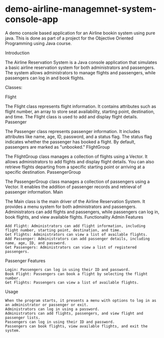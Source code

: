 # demo-airline-managemnet-system-console-app

A demo console based application for an Airline bookin system using pure java. This is done as part of a project for the Objective Oriented Programming using Java course.


Introduction

The Airline Reservation System is a Java console application that simulates a basic airline reservation system for both administrators and passengers. The system allows administrators to manage flights and passengers, while passengers can log in and book flights.


Classes:

Flight

The Flight class represents flight information. It contains attributes such as flight number, an array to store seat availability, starting point, destination, and time. The Flight class is used to add and display flight details.
Passenger

The Passenger class represents passenger information. It includes attributes like name, age, ID, password, and a status flag. The status flag indicates whether the passenger has booked a flight. By default, passengers are marked as "unbooked."
FlightGroup

The FlightGroup class manages a collection of flights using a Vector. It allows administrators to add flights and display flight details. You can also retrieve flights departing from a specific starting point or arriving at a specific destination.
PassengerGroup

The PassengerGroup class manages a collection of passengers using a Vector. It enables the addition of passenger records and retrieval of passenger information.
Main

The Main class is the main driver of the Airline Reservation System. It provides a menu system for both administrators and passengers. Administrators can add flights and passengers, while passengers can log in, book flights, and view available flights.
Functionality
Admin Features

    Add Flight: Administrators can add flight information, including flight number, starting point, destination, and time.
    Get Flights: Administrators can view a list of available flights.
    Add Passenger: Administrators can add passenger details, including name, age, ID, and password.
    Get Passengers: Administrators can view a list of registered passengers.

Passenger Features

    Login: Passengers can log in using their ID and password.
    Book Flight: Passengers can book a flight by selecting the flight number.
    Get Flights: Passengers can view a list of available flights.

Usage

    When the program starts, it presents a menu with options to log in as an administrator or passenger or exit.
    Administrators can log in using a password.
    Administrators can add flights, passengers, and view flight and passenger lists.
    Passengers can log in using their ID and password.
    Passengers can book flights, view available flights, and exit the system.
